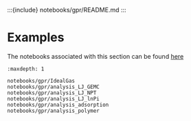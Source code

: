 :::{include} notebooks/gpr/README.md
:::


# Examples

The notebooks associated with this section can be found [here](https://github.com/usnistgov/thermo-extrap/tree/master/docs/notebooks/gpr)


```{toctree}
:maxdepth: 1

notebooks/gpr/IdealGas
notebooks/gpr/analysis_LJ_GEMC
notebooks/gpr/analysis_LJ_NPT
notebooks/gpr/analysis_LJ_lnPi
notebooks/gpr/analysis_adsorption
notebooks/gpr/analysis_polymer
```
